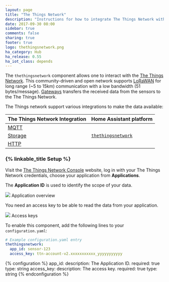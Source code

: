 ```yaml
---
layout: page
title: "The Things Network"
description: "Instructions for how to integrate The Things Network within Home Assistant."
date: 2017-09-30 08:00
sidebar: true
comments: false
sharing: true
footer: true
logo: thethingsnetwork.png
ha_category: Hub
ha_release: 0.55
ha_iot_class: depends
---
```


The `thethingsnetwork` component allows one to interact with the [The Things Network](https://www.thethingsnetwork.org). This community-driven and open network supports [LoRaWAN](https://www.lora-alliance.org/) for long range (~5 to 15km) communication with a low bandwidth (51 bytes/message). [Gateways](https://www.thethingsnetwork.org/docs/gateways/) transfers the received data from the sensors to the The Things Network.

The Things network support various integrations to make the data available:

| The Things Network Integration | Home Assistant platform |
|---|---|
| [MQTT](https://www.thethingsnetwork.org/docs/applications/mqtt/) | |
| [Storage](https://www.thethingsnetwork.org/docs/applications/storage/) | [`thethingsnetwork`](/component/sensor.thethingsnetwork/) |
| [HTTP](https://www.thethingsnetwork.org/docs/applications/http/) | |

### {% linkable_title Setup %}

Visit the [The Things Network Console](https://console.thethingsnetwork.org/) website, log in with your The Things Network credentials, choose your application from **Applications**.

The **Application ID** is used to identify the scope of your data.

<p class='img'>
<img src='/images/components/thethingsnetwork/applications.png' />
Application overview
</p>

You need an access key to be able to read the data from your application.

<p class='img'>
<img src='/images/components/thethingsnetwork/access_key.png' />
Access keys
</p>

To enable this component, add the following lines to your `configuration.yaml`:

```yaml
# Example configuration.yaml entry
thethingsnetwork:
  app_id: sensor-123
  access_key: ttn-account-v2.xxxxxxxxxxx_yyyyyyyyyyy
```

{% configuration %}
  app_id:
    description: The Application ID.
    required: true
    type: string
  access_key:
    description: The access key. 
    required: true
    type: string
{% endconfiguration %}

